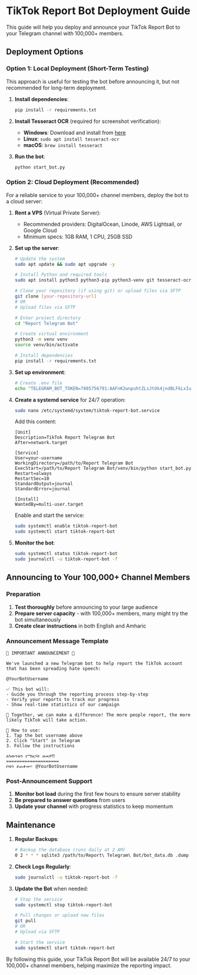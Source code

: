 # TikTok Report Bot Deployment Guide

This guide will help you deploy and announce your TikTok Report Bot to your Telegram channel with 100,000+ members.

## Deployment Options

### Option 1: Local Deployment (Short-Term Testing)

This approach is useful for testing the bot before announcing it, but not recommended for long-term deployment.

1. **Install dependencies**:
   ```bash
   pip install -r requirements.txt
   ```

2. **Install Tesseract OCR** (required for screenshot verification):
   - **Windows**: Download and install from [here](https://github.com/UB-Mannheim/tesseract/wiki)
   - **Linux**: `sudo apt install tesseract-ocr`
   - **macOS**: `brew install tesseract`

3. **Run the bot**:
   ```bash
   python start_bot.py
   ```

### Option 2: Cloud Deployment (Recommended)

For a reliable service to your 100,000+ channel members, deploy the bot to a cloud server:

1. **Rent a VPS** (Virtual Private Server):
   - Recommended providers: DigitalOcean, Linode, AWS Lightsail, or Google Cloud
   - Minimum specs: 1GB RAM, 1 CPU, 25GB SSD

2. **Set up the server**:
   ```bash
   # Update the system
   sudo apt update && sudo apt upgrade -y
   
   # Install Python and required tools
   sudo apt install python3 python3-pip python3-venv git tesseract-ocr -y
   
   # Clone your repository (if using git) or upload files via SFTP
   git clone [your-repository-url]
   # OR
   # Upload files via SFTP
   
   # Enter project directory
   cd "Report Telegram Bot"
   
   # Create virtual environment
   python3 -m venv venv
   source venv/bin/activate
   
   # Install dependencies
   pip install -r requirements.txt
   ```

3. **Set up environment**:
   ```bash
   # Create .env file
   echo "TELEGRAM_BOT_TOKEN=7805756791:AAFnK2wnpuhtZLsJtOk4jndBLFkLxIuCj7k" > .env
   ```

4. **Create a systemd service** for 24/7 operation:
   ```bash
   sudo nano /etc/systemd/system/tiktok-report-bot.service
   ```
   
   Add this content:
   ```
   [Unit]
   Description=TikTok Report Telegram Bot
   After=network.target
   
   [Service]
   User=your-username
   WorkingDirectory=/path/to/Report Telegram Bot
   ExecStart=/path/to/Report Telegram Bot/venv/bin/python start_bot.py
   Restart=always
   RestartSec=10
   StandardOutput=journal
   StandardError=journal
   
   [Install]
   WantedBy=multi-user.target
   ```
   
   Enable and start the service:
   ```bash
   sudo systemctl enable tiktok-report-bot
   sudo systemctl start tiktok-report-bot
   ```

5. **Monitor the bot**:
   ```bash
   sudo systemctl status tiktok-report-bot
   sudo journalctl -u tiktok-report-bot -f
   ```

## Announcing to Your 100,000+ Channel Members

### Preparation

1. **Test thoroughly** before announcing to your large audience
2. **Prepare server capacity** - with 100,000+ members, many might try the bot simultaneously
3. **Create clear instructions** in both English and Amharic

### Announcement Message Template

```
🚨 IMPORTANT ANNOUNCEMENT 🚨

We've launched a new Telegram bot to help report the TikTok account that has been spreading hate speech:

@YourBotUsername

✅ This bot will:
- Guide you through the reporting process step-by-step
- Verify your reports to track our progress
- Show real-time statistics of our campaign

💪 Together, we can make a difference! The more people report, the more likely TikTok will take action.

📱 How to use:
1. Tap the bot username above
2. Click "Start" in Telegram
3. Follow the instructions

አካውንቱን የማዘጋት ዘመቻ‼
====================
ቦቱን ይጠቀሙ፦ @YourBotUsername
```

### Post-Announcement Support

1. **Monitor bot load** during the first few hours to ensure server stability
2. **Be prepared to answer questions** from users
3. **Update your channel** with progress statistics to keep momentum

## Maintenance

1. **Regular Backups**:
   ```bash
   # Backup the database (runs daily at 2 AM)
   0 2 * * * sqlite3 /path/to/Report\ Telegram\ Bot/bot_data.db .dump > /path/to/backups/bot_backup_$(date +\%Y\%m\%d).sql
   ```

2. **Check Logs Regularly**:
   ```bash
   sudo journalctl -u tiktok-report-bot -f
   ```

3. **Update the Bot** when needed:
   ```bash
   # Stop the service
   sudo systemctl stop tiktok-report-bot
   
   # Pull changes or upload new files
   git pull
   # OR
   # Upload via SFTP
   
   # Start the service
   sudo systemctl start tiktok-report-bot
   ```

By following this guide, your TikTok Report Bot will be available 24/7 to your 100,000+ channel members, helping maximize the reporting impact.
